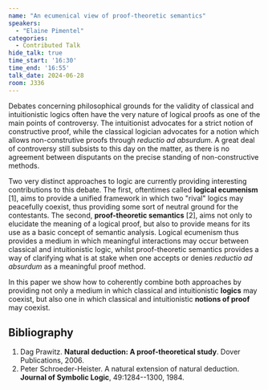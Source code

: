 ```yaml
---
name: "An ecumenical view of proof-theoretic semantics"
speakers:
  - "Elaine Pimentel"
categories:
  - Contributed Talk
hide_talk: true
time_start: '16:30'
time_end: '16:55'
talk_date: 2024-06-28
room: J336
---
```













Debates concerning philosophical grounds for the validity of classical and intuitionistic logics often have the very nature of logical proofs as one of the main points of controversy. The intuitionist advocates for a strict notion of constructive proof, while the classical logician advocates for a notion which allows non-construtive proofs through _reductio ad absurdum_. A great deal of controversy still subsists to this day on the matter, as there is no agreement between disputants on the precise standing of non-constructive methods.

Two very distinct approaches to logic are currently providing interesting contributions to this debate. The first, oftentimes called **logical ecumenism** [1], aims to provide a unified framework in which two "rival" logics may peacefully coexist, thus providing some sort of neutral ground for the contestants. The second, **proof-theoretic semantics** [2], aims not only to elucidate the meaning of a logical proof, but also to provide means for its use as a basic concept of semantic analysis. Logical ecumenism thus provides a medium in which meaningful interactions may occur between classical and intuitionistic logic, whilst proof-theoretic semantics provides a way of clarifying what is at stake when one accepts or denies _reductio ad absurdum_ as a meaningful proof method.

In this paper we show how to coherently combine both approaches by providing not only a medium in which classical and intuitionistic **logics** may coexist, but also one in which classical and intuitionistic **notions of proof** may coexist. 

## Bibliography

1. Dag Prawitz. **Natural deduction: A proof-theoretical study**. Dover Publications, 2006.
2. Peter Schroeder-Heister. A natural extension of natural deduction. **Journal of Symbolic Logic**, 49:1284--1300, 1984.









